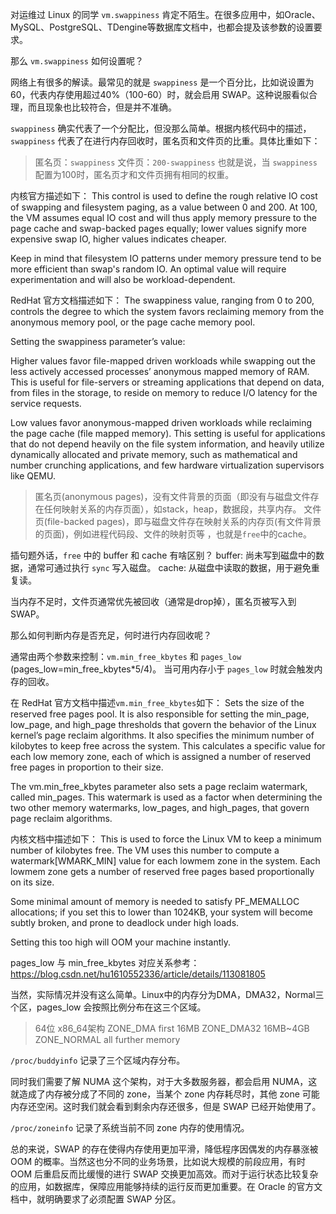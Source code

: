 对运维过 Linux 的同学 `vm.swappiness` 肯定不陌生。在很多应用中，如Oracle、MySQL、PostgreSQL、TDengine等数据库文档中，也都会提及该参数的设置要求。

那么 `vm.swappiness` 如何设置呢？ 

网络上有很多的解读。最常见的就是 `swappiness` 是一个百分比，比如说设置为60，代表内存使用超过40%（100-60）时，就会启用 SWAP。这种说服看似合理，而且现象也比较符合，但是并不准确。

`swappiness` 确实代表了一个分配比，但没那么简单。根据内核代码中的描述，`swappiness` 代表了在进行内存回收时，匿名页和文件页的比重。具体比重如下：
> 匿名页：`swappiness`
> 文件页：`200-swappiness`
也就是说，当 `swappiness` 配置为100时，匿名页才和文件页拥有相同的权重。

内核官方描述如下：
This control is used to define the rough relative IO cost of swapping and filesystem paging, as a value between 0 and 200. At 100, the VM assumes equal IO cost and will thus apply memory pressure to the page cache and swap-backed pages equally; lower values signify more expensive swap IO, higher values indicates cheaper.

Keep in mind that filesystem IO patterns under memory pressure tend to be more efficient than swap's random IO. An optimal value will require experimentation and will also be workload-dependent.

RedHat 官方文档描述如下：
The swappiness value, ranging from 0 to 200, controls the degree to which the system favors reclaiming memory from the anonymous memory pool, or the page cache memory pool.

Setting the swappiness parameter’s value:

Higher values favor file-mapped driven workloads while swapping out the less actively accessed processes’ anonymous mapped memory of RAM. This is useful for file-servers or streaming applications that depend on data, from files in the storage, to reside on memory to reduce I/O latency for the service requests.

Low values favor anonymous-mapped driven workloads while reclaiming the page cache (file mapped memory). This setting is useful for applications that do not depend heavily on the file system information, and heavily utilize dynamically allocated and private memory, such as mathematical and number crunching applications, and few hardware virtualization supervisors like QEMU.

> 匿名页(anonymous pages)，没有文件背景的页面（即没有与磁盘文件存在任何映射关系的内存页面），如stack，heap，数据段，共享内存。
> 文件页(file-backed pages)，即与磁盘文件存在映射关系的内存页(有文件背景的页面)，例如进程代码段、文件的映射页等 ，也就是`free`中的cache。

插句题外话，`free` 中的 buffer 和 cache 有啥区别？
buffer: 尚未写到磁盘中的数据，通常可通过执行 `sync` 写入磁盘。
cache: 从磁盘中读取的数据，用于避免重复读。

当内存不足时，文件页通常优先被回收（通常是drop掉），匿名页被写入到 SWAP。

那么如何判断内存是否充足，何时进行内存回收呢？

通常由两个参数来控制：`vm.min_free_kbytes` 和 `pages_low` (pages_low=min_free_kbytes*5/4)。
当可用内存小于 `pages_low` 时就会触发内存的回收。

在 RedHat 官方文档中描述`vm.min_free_kbytes`如下：
Sets the size of the reserved free pages pool. It is also responsible for setting the min_page, low_page, and high_page thresholds that govern the behavior of the Linux kernel’s page reclaim algorithms. It also specifies the minimum number of kilobytes to keep free across the system. This calculates a specific value for each low memory zone, each of which is assigned a number of reserved free pages in proportion to their size.

The vm.min_free_kbytes parameter also sets a page reclaim watermark, called min_pages. This watermark is used as a factor when determining the two other memory watermarks, low_pages, and high_pages, that govern page reclaim algorithms.

内核文档中描述如下：
This is used to force the Linux VM to keep a minimum number of kilobytes free. The VM uses this number to compute a watermark[WMARK_MIN] value for each lowmem zone in the system. Each lowmem zone gets a number of reserved free pages based proportionally on its size.

Some minimal amount of memory is needed to satisfy PF_MEMALLOC allocations; if you set this to lower than 1024KB, your system will become subtly broken, and prone to deadlock under high loads.

Setting this too high will OOM your machine instantly.

pages_low 与 min_free_kbytes 对应关系参考：
https://blog.csdn.net/hu1610552336/article/details/113081805

当然，实际情况并没有这么简单。Linux中的内存分为DMA，DMA32，Normal三个区，pages_low  会按照比例分布在这三个区域。

>64位 x86_64架构
>ZONE_DMA	first 16MB
>ZONE_DMA32	16MB~4GB	
>ZONE_NORMAL	all further memory

`/proc/buddyinfo` 记录了三个区域内存分布。

同时我们需要了解 NUMA 这个架构，对于大多数服务器，都会启用 NUMA，这就造成了内存被分成了不同的 zone，当某个 zone 内存耗尽时，其他 zone 可能内存还空闲。这时我们就会看到剩余内存还很多，但是 SWAP 已经开始使用了。

`/proc/zoneinfo` 记录了系统当前不同 zone 内存的使用情况。

总的来说，SWAP 的存在使得内存使用更加平滑，降低程序因偶发的内存暴涨被 OOM 的概率。当然这也分不同的业务场景，比如说大规模的前段应用，有时 OOM 后重启反而比缓慢的进行 SWAP 交换更加高效。而对于运行状态比较复杂的应用，如数据库，保障应用能够持续的运行反而更加重要。在 Oracle 的官方文档中，就明确要求了必须配置 SWAP 分区。

